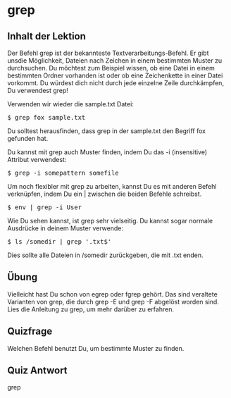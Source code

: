 # grep

## Inhalt der Lektion

Der Befehl grep ist der bekannteste Textverarbeitungs-Befehl. Er gibt unsdie Möglichkeit, Dateien nach Zeichen in einem bestimmten Muster zu durchsuchen. Du möchtest zum Beispiel wissen, ob eine Datei in einem bestimmten Ordner vorhanden ist oder ob eine Zeichenkette in einer Datei vorkommt. Du würdest dich nicht durch jede einzelne Zeile durchkämpfen, Du verwendest grep!

Verwenden wir wieder die sample.txt Datei:

<pre>$ grep fox sample.txt</pre>

Du solltest herausfinden, dass grep in der sample.txt den Begriff fox gefunden hat.

Du kannst mit grep auch Muster finden, indem Du das -i (insensitive) Attribut verwendest:

<pre>$ grep -i somepattern somefile</pre>

Um noch flexibler mit grep zu arbeiten, kannst Du es mit anderen Befehl verknüpfen, indem Du ein | zwischen die beiden Befehle schreibst.

<pre>$ env | grep -i User</pre>

Wie Du sehen kannst, ist grep sehr vielseitig. Du kannst sogar normale Ausdrücke in deinem Muster verwende:

<pre>$ ls /somedir | grep '.txt$'</pre>

Dies sollte alle Dateien in /somedir zurückgeben, die mit .txt enden.

## Übung

Vielleicht hast Du schon von egrep oder fgrep gehört. Das sind veraltete Varianten von grep, die durch grep -E und grep -F abgelöst worden sind. Lies die Anleitung zu grep, um mehr darüber zu erfahren.

## Quizfrage

Welchen Befehl benutzt Du, um bestimmte Muster zu finden.

## Quiz Antwort

grep
